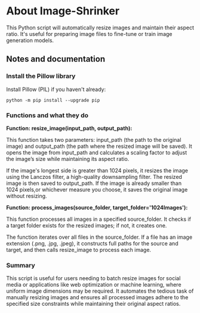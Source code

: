 # About Image-Shrinker
This Python script will automatically resize images and maintain their aspect ratio. It's useful for preparing image files to fine-tune or train image generation models.

## Notes and documentation

### Install the Pillow library
Install Pillow (PIL) if you haven't already:

`python -m pip install --upgrade pip`

### Functions and what they do 

**Function: resize_image(input_path, output_path):**

This function takes two parameters: input_path (the path to the original image) and output_path (the path where the resized image will be saved). It opens the image from input_path and calculates a scaling factor to adjust the image’s size while maintaining its aspect ratio.

If the image's longest side is greater than 1024 pixels, it resizes the image using the Lanczos filter, a high-quality downsampling filter. The resized image is then saved to output_path. If the image is already smaller than 1024 pixels,or whichever measure you choose, it saves the original image without resizing.

**Function: process_images(source_folder, target_folder='1024Images'):**

This function processes all images in a specified source_folder. It checks if a target folder exists for the resized images; if not, it creates one.

The function iterates over all files in the source_folder. If a file has an image extension (.png, .jpg, .jpeg), it constructs full paths for the source and target, and then calls resize_image to process each image.

### Summary
This script is useful for users needing to batch resize images for social media or applications like web optimization or machine learning, where uniform image dimensions may be required. It automates the tedious task of manually resizing images and ensures all processed images adhere to the specified size constraints while maintaining their original aspect ratios.
